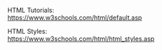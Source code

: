 HTML Tutorials:  
https://www.w3schools.com/html/default.asp


HTML Styles:  
https://www.w3schools.com/html/html_styles.asp
